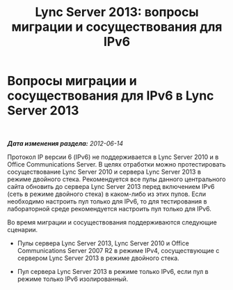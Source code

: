 ﻿---
title: 'Lync Server 2013: вопросы миграции и сосуществования для IPv6'
TOCTitle: Вопросы миграции и сосуществования для IPv6
ms:assetid: 8c769c4f-c8a9-4cbf-9080-beee3be9848a
ms:mtpsurl: https://technet.microsoft.com/ru-ru/library/JJ205068(v=OCS.15)
ms:contentKeyID: 49310453
ms.date: 05/19/2016
mtps_version: v=OCS.15
ms.translationtype: HT
---

# Вопросы миграции и сосуществования для IPv6 в Lync Server 2013

 

_**Дата изменения раздела:** 2012-06-14_

Протокол IP версии 6 (IPv6) не поддерживается в Lync Server 2010 и в Office Communications Server. В целях отработки можно протестировать сосуществование Lync Server 2010 и сервера Lync Server 2013 в режиме двойного стека. Рекомендуется все пулы данного центрального сайта обновить до сервера Lync Server 2013 перед включением IPv6 (сеть в режиме двойного стека) в каком-либо из этих пулов. Если необходимо настроить пул только для IPv6, то для тестирования в лабораторной среде рекомендуется настроить пул только для IPv6.

Во время миграции и сосуществования поддерживаются следующие сценарии.

  - Пулы сервера Lync Server 2013, Lync Server 2010 и Office Communications Server 2007 R2 в режиме IPv4, сосуществующие с сервером Lync Server 2013 в режиме двойного стека.

  - Пул сервера Lync Server 2013 в режиме только IPv6, если пул в режиме только IPv6 изолированный.

